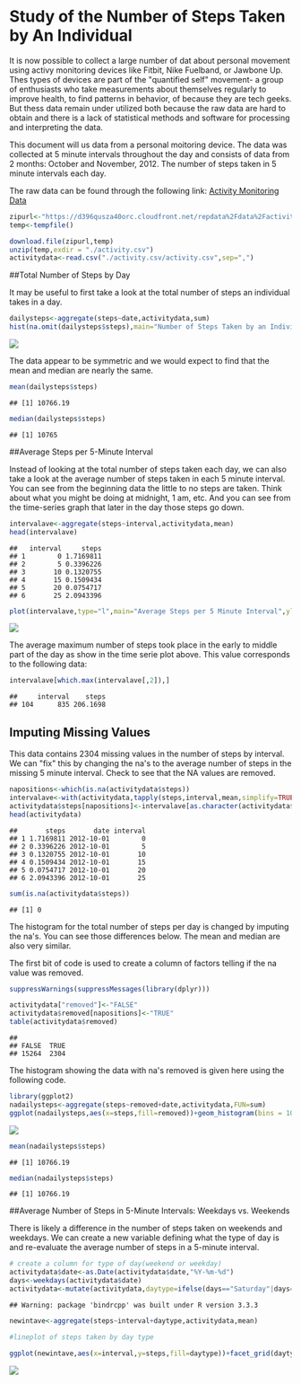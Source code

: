 Study of the Number of Steps Taken by An Individual
====================================================

It is now possible to collect a large number of dat about personal movement using activy monitoring devices like Fitbit, Nike Fuelband, or Jawbone Up. Thes types of devices are part of the "quantified self" movement- a group of enthusiasts who take measurements about themselves regularly to improve health, to find patterns in behavior, of because they are tech geeks. But thess data remain under utilized both because the raw data are hard to obtain and there is a lack of statistical methods and software for processing and interpreting the data.  

This document will us data from a personal moitoring device.  The data was collected at 5 minute intervals throughout the day and consists of data from 2 months: October and November, 2012. The number of steps taken in 5 minute intervals each day.

The raw data can be found through the following link: [Activity Monitoring Data](https://d396qusza40orc.cloudfront.net/repdata%2Fdata%2Factivity.zip)


```r
zipurl<-"https://d396qusza40orc.cloudfront.net/repdata%2Fdata%2Factivity.zip"
temp<-tempfile()

download.file(zipurl,temp)
unzip(temp,exdir = "./activity.csv")
activitydata<-read.csv("./activity.csv/activity.csv",sep=",")
```

##Total Number of Steps by Day

It may be useful to first take a look at the total number of steps an individual takes in a day.


```r
dailysteps<-aggregate(steps~date,activitydata,sum)
hist(na.omit(dailysteps$steps),main="Number of Steps Taken by an Individual Each Day(Nas ommitted)",xlab="Number of Steps",col="magenta")
```

![](activity_monitoring_files/figure-html/unnamed-chunk-1-1.png)<!-- -->

The data appear to be symmetric and we would expect to find that the mean and median are nearly the same.



```r
mean(dailysteps$steps)
```

```
## [1] 10766.19
```

```r
median(dailysteps$steps)
```

```
## [1] 10765
```

##Average Steps per 5-Minute Interval

Instead of looking at the total number of steps taken each day, we can also take a look at the average number of steps taken in each 5 minute interval. You can see from the beginning data the little to no steps are taken.  Think about what you might be doing at midnight, 1 am, etc.  And you can see from the time-series graph that later in the day those steps go down.  


```r
intervalave<-aggregate(steps~interval,activitydata,mean)
head(intervalave)
```

```
##   interval     steps
## 1        0 1.7169811
## 2        5 0.3396226
## 3       10 0.1320755
## 4       15 0.1509434
## 5       20 0.0754717
## 6       25 2.0943396
```

```r
plot(intervalave,type="l",main="Average Steps per 5 Minute Interval",ylab="Average Steps")
```

![](activity_monitoring_files/figure-html/unnamed-chunk-3-1.png)<!-- -->

The average maximum number of steps took place in the early to middle part of the day as show in the time serie plot above. This value corresponds to the following data:


```r
intervalave[which.max(intervalave[,2]),]
```

```
##     interval    steps
## 104      835 206.1698
```

## Imputing Missing Values

This data contains 2304 missing values in the number of steps by interval.  We can "fix" this by changing the na's to the average number of steps in the missing 5 minute interval. Check to see that the NA values are removed.


```r
napositions<-which(is.na(activitydata$steps))
intervalave<-with(activitydata,tapply(steps,interval,mean,simplify=TRUE,na.rm=TRUE))
activitydata$steps[napositions]<-intervalave[as.character(activitydata$interval[napositions])]
head(activitydata)
```

```
##       steps       date interval
## 1 1.7169811 2012-10-01        0
## 2 0.3396226 2012-10-01        5
## 3 0.1320755 2012-10-01       10
## 4 0.1509434 2012-10-01       15
## 5 0.0754717 2012-10-01       20
## 6 2.0943396 2012-10-01       25
```

```r
sum(is.na(activitydata$steps))
```

```
## [1] 0
```

The histogram for the total number of steps per day is changed by imputing the na's.  You can see those differences below.  The mean and median are also very similar. 

The first bit of code is used to create a column of factors telling if the na value was removed. 


```r
suppressWarnings(suppressMessages(library(dplyr)))

activitydata["removed"]<-"FALSE"
activitydata$removed[napositions]<-"TRUE"
table(activitydata$removed)
```

```
## 
## FALSE  TRUE 
## 15264  2304
```

The histogram showing the data with na's removed is given here using the following code.


```r
library(ggplot2)
nadailysteps<-aggregate(steps~removed+date,activitydata,FUN=sum)
ggplot(nadailysteps,aes(x=steps,fill=removed))+geom_histogram(bins = 10,color="black")+labs(xlab="Total Steps",title="Total Daily Steps with NA values imputed")+scale_fill_manual(values=c("blue","magenta"))
```

![](activity_monitoring_files/figure-html/unnamed-chunk-7-1.png)<!-- -->

```r
mean(nadailysteps$steps)
```

```
## [1] 10766.19
```

```r
median(nadailysteps$steps)
```

```
## [1] 10766.19
```


##Average Number of Steps in 5-Minute Intervals: Weekdays vs. Weekends

There is likely a difference in the number of steps taken on weekends and weekdays.  We can create a new variable defining what the type of day is and re-evaluate the average number of steps in a 5-minute interval. 


```r
# create a column for type of day(weekend or weekday)
activitydata$date<-as.Date(activitydata$date,"%Y-%m-%d")
days<-weekdays(activitydata$date)
activitydata<-mutate(activitydata,daytype=ifelse(days=="Saturday"|days=="Sunday","Weekend","Weekday"))
```

```
## Warning: package 'bindrcpp' was built under R version 3.3.3
```

```r
newintave<-aggregate(steps~interval+daytype,activitydata,mean)

#lineplot of steps taken by day type

ggplot(newintave,aes(x=interval,y=steps,fill=daytype))+facet_grid(daytype~.)+geom_line()+labs(x="Time Interval",y="Average Number of Steps",title="Average Number of Steps by Type of Day")
```

![](activity_monitoring_files/figure-html/unnamed-chunk-8-1.png)<!-- -->

